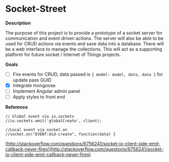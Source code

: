 Socket-Street
=

**Description**

The purpose of this project is to provide a prototype of a socket server for communication and event driven actions.
The server will also be able to be used for CRUD actions via events and save data into a database. There will be a web 
interface to manage the collections. This will act as a supporting platform for future socket / Internet of Things projects.

**Goals**
 
* [ ] Fire events for CRUD, data passed is `{ model: model, data, data }` for update pass GUID
* [x] Integrate mongoose
* [ ] Implement Angular admin panel
* [ ] Apply styles to front end

**Reference**

```
// Global event via io.sockets
//io.sockets.emit('globalCreate', client);

//Local event via socket.on
//socket.on("EVENT:did-create", function(data) {
```

[http://stackoverflow.com/questions/6756241/socket-io-client-side-emit-callback-never-fires](http://stackoverflow.com/questions/6756241/socket-io-client-side-emit-callback-never-fires)
